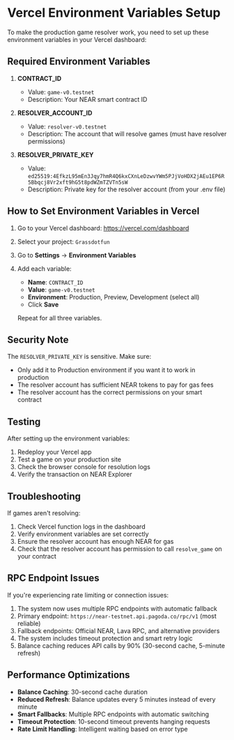# Vercel Environment Variables Setup

To make the production game resolver work, you need to set up these environment variables in your Vercel dashboard:

## Required Environment Variables

1. **CONTRACT_ID**
   - Value: `game-v0.testnet`
   - Description: Your NEAR smart contract ID

2. **RESOLVER_ACCOUNT_ID**
   - Value: `resolver-v0.testnet`
   - Description: The account that will resolve games (must have resolver permissions)

3. **RESOLVER_PRIVATE_KEY**
   - Value: `ed25519:4EfkzL95mEn3Jqy7hmR4Q6kxCXnLeDzwvYWm5PJjVoHDX2jAEu1EP6R5Bbqcj8Vr2xft9hG5t8pdWZmTZVTn5sW`
   - Description: Private key for the resolver account (from your .env file)

## How to Set Environment Variables in Vercel

1. Go to your Vercel dashboard: https://vercel.com/dashboard
2. Select your project: `Grassdotfun`
3. Go to **Settings** → **Environment Variables**
4. Add each variable:
   - **Name**: `CONTRACT_ID`
   - **Value**: `game-v0.testnet`
   - **Environment**: Production, Preview, Development (select all)
   - Click **Save**

   Repeat for all three variables.

## Security Note

The `RESOLVER_PRIVATE_KEY` is sensitive. Make sure:
- Only add it to Production environment if you want it to work in production
- The resolver account has sufficient NEAR tokens to pay for gas fees
- The resolver account has the correct permissions on your smart contract

## Testing

After setting up the environment variables:
1. Redeploy your Vercel app
2. Test a game on your production site
3. Check the browser console for resolution logs
4. Verify the transaction on NEAR Explorer

## Troubleshooting

If games aren't resolving:
1. Check Vercel function logs in the dashboard
2. Verify environment variables are set correctly
3. Ensure the resolver account has enough NEAR for gas
4. Check that the resolver account has permission to call `resolve_game` on your contract

## RPC Endpoint Issues

If you're experiencing rate limiting or connection issues:
1. The system now uses multiple RPC endpoints with automatic fallback
2. Primary endpoint: `https://near-testnet.api.pagoda.co/rpc/v1` (most reliable)
3. Fallback endpoints: Official NEAR, Lava RPC, and alternative providers
4. The system includes timeout protection and smart retry logic
5. Balance caching reduces API calls by 90% (30-second cache, 5-minute refresh)

## Performance Optimizations

- **Balance Caching**: 30-second cache duration
- **Reduced Refresh**: Balance updates every 5 minutes instead of every minute
- **Smart Fallbacks**: Multiple RPC endpoints with automatic switching
- **Timeout Protection**: 10-second timeout prevents hanging requests
- **Rate Limit Handling**: Intelligent waiting based on error type
